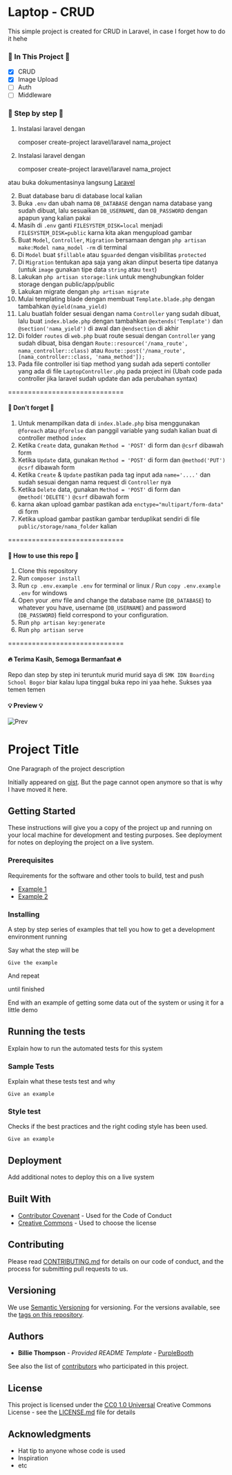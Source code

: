 # Laptop - CRUD

This simple project is created for CRUD in Laravel, in case I forget how to do it hehe

### 🔰 In This Project 🔰

- [x] CRUD
- [x] Image Upload
- [ ] Auth
- [ ] Middleware

### 🔰 Step by step 🔰

1. Instalasi laravel dengan 

    composer create-project laravel/laravel nama_project

1. Instalasi laravel dengan 

    composer create-project laravel/laravel nama_project

atau buka dokumentasinya langsung [Laravel](https://laravel.com/)

2. Buat database baru di database local kalian
3. Buka `.env` dan ubah nama `DB_DATABASE` dengan nama database yang sudah dibuat, lalu sesuaikan `DB_USERNAME`, dan `DB_PASSWORD` dengan apapun yang kalian pakai
4. Masih di `.env` ganti `FILESYSTEM_DISK=local` menjadi `FILESYSTEM_DISK=public` karna kita akan mengupload gambar
5. Buat `Model`, `Controller`, `Migration` bersamaan dengan `php artisan make:Model nama_model -rm` di terminal
6. Di `Model` buat `$fillable` atau `$guarded` dengan visibilitas `protected`
7. Di `Migration`  tentukan apa saja yang akan diinput beserta tipe datanya (untuk `image` gunakan tipe data `string` atau `text`)
8. Lakukan `php artisan storage:link` untuk menghubungkan folder storage dengan public/app/public
8. Lakukan migrate dengan `php artisan migrate`
9. Mulai templating blade dengan membuat `Template.blade.php` dengan tambahkan `@yield(nama_yield)`
10. Lalu buatlah folder sesuai dengan nama `Controller` yang sudah dibuat, lalu buat `index.blade.php` dengan tambahkan `@extends('Template')` dan `@section('nama_yield')` di awal dan `@endsection` di akhir
11. Di folder `routes` di `web.php` buat route sesuai dengan `Controller` yang sudah dibuat, bisa dengan `Route::resource('/nama_route', nama_controller::class)` atau `Route::post('/nama_route', [nama_controller::class, 'nama_method']);`
12. Pada file controller isi tiap method yang sudah ada seperti contoller yang ada di file `LaptopController.php` pada project ini (Ubah code pada controller jika laravel sudah update dan ada perubahan syntax)

=============================

<h4>🔰 Don't forget 🔰</h4>

1. Untuk menampilkan data di `index.blade.php` bisa menggunakan `@foreach` atau `@forelse` dan panggil variable yang sudah kalian buat di controller method `index`
2. Ketika `Create` data, gunakan `Method = 'POST'` di form dan `@csrf` dibawah form
3. Ketika `Update` data, gunakan `Method = 'POST'` di form dan `@method('PUT')` `@csrf` dibawah form
4. Ketika `Create` & `Update` pastikan pada tag input ada `name='....'` dan sudah sesuai dengan nama request di `Controller` nya
5. Ketika `Delete` data, gunakan `Method = 'POST'` di form dan `@method('DELETE')` `@csrf` dibawah form
6. karna akan upload gambar pastikan ada `enctype="multipart/form-data"` di form
7. Ketika upload gambar pastikan gambar terduplikat sendiri di file `public/storage/nama_folder` kalian

=============================

<h4>🔰 How to use this repo 🔰</h4>

1. Clone this repository
2. Run `composer install`
3. Run `cp .env.example .env` for terminal or linux / Run `copy .env.example .env` for windows
4. Open your .env file and change the database name (`DB_DATABASE`) to whatever you have, username (`DB_USERNAME`) and password (`DB_PASSWORD`) field correspond to your configuration.
3. Run `php artisan key:generate`
5. Run `php artisan serve`

=============================
<h4>🔥 Terima Kasih, Semoga Bermanfaat 🔥</h4>

Repo dan step by step ini teruntuk murid murid saya di `SMK IDN Boarding School Bogor` biar kalau lupa tinggal buka repo ini yaa hehe. Sukses yaa temen temen

<h4>💡 Preview 💡</h4>
<img src="/public/preview" alt="Prev"/>

# Project Title

One Paragraph of the project description

Initially appeared on
[gist](https://gist.github.com/PurpleBooth/109311bb0361f32d87a2). But the page cannot open anymore so that is why I have moved it here.

## Getting Started

These instructions will give you a copy of the project up and running on
your local machine for development and testing purposes. See deployment
for notes on deploying the project on a live system.

### Prerequisites

Requirements for the software and other tools to build, test and push 
- [Example 1](https://www.example.com)
- [Example 2](https://www.example.com)

### Installing

A step by step series of examples that tell you how to get a development
environment running

Say what the step will be

    Give the example

And repeat

until finished

End with an example of getting some data out of the system or using it
for a little demo

## Running the tests

Explain how to run the automated tests for this system

### Sample Tests

Explain what these tests test and why

    Give an example

### Style test

Checks if the best practices and the right coding style has been used.

    Give an example

## Deployment

Add additional notes to deploy this on a live system

## Built With

  - [Contributor Covenant](https://www.contributor-covenant.org/) - Used
    for the Code of Conduct
  - [Creative Commons](https://creativecommons.org/) - Used to choose
    the license

## Contributing

Please read [CONTRIBUTING.md](CONTRIBUTING.md) for details on our code
of conduct, and the process for submitting pull requests to us.

## Versioning

We use [Semantic Versioning](http://semver.org/) for versioning. For the versions
available, see the [tags on this
repository](https://github.com/PurpleBooth/a-good-readme-template/tags).

## Authors

  - **Billie Thompson** - *Provided README Template* -
    [PurpleBooth](https://github.com/PurpleBooth)

See also the list of
[contributors](https://github.com/PurpleBooth/a-good-readme-template/contributors)
who participated in this project.

## License

This project is licensed under the [CC0 1.0 Universal](LICENSE.md)
Creative Commons License - see the [LICENSE.md](LICENSE.md) file for
details

## Acknowledgments

  - Hat tip to anyone whose code is used
  - Inspiration
  - etc

